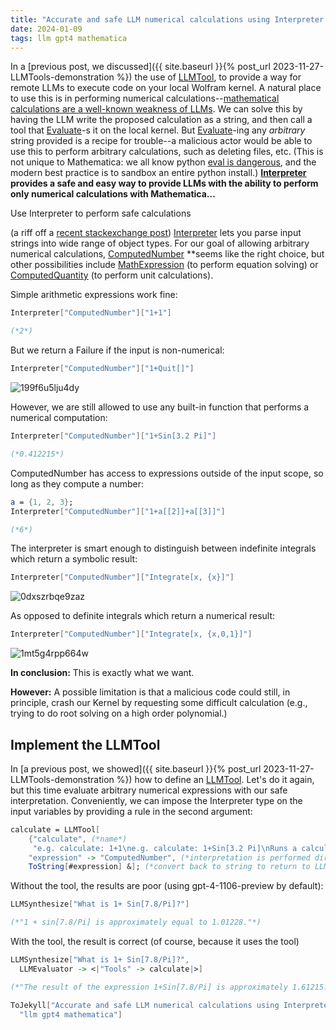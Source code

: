 ```yaml
---
title: "Accurate and safe LLM numerical calculations using Interpreter and LLMTool"
date: 2024-01-09
tags: llm gpt4 mathematica
---
```


In a [previous post, we discussed]({{ site.baseurl }}{% post_url 2023-11-27-LLMTools-demonstration %}) the use of [LLMTool](http://reference.wolfram.com/language/ref/LLMTool.html), to provide a way for remote LLMs to execute code on your local Wolfram kernel.  A natural place to use this is in performing numerical calculations--[mathematical calculations are a well-known weakness of LLMs](https://community.openai.com/t/chatgpt-simple-math-calculation-mistake/62780/2). We can solve this by having the LLM write   the proposed calculation as a string, and then call a tool that [Evaluate](http://reference.wolfram.com/language/ref/Evaluate.html)-s it on the local kernel.  But [Evaluate](http://reference.wolfram.com/language/ref/Evaluate.html)-ing any *arbitrary* string provided is a recipe for trouble--a malicious actor would be able to use this to perform arbitrary calculations, such as deleting files, etc.  (This is not unique to Mathematica: we all know python [eval is dangerous](https://nedbatchelder.com/blog/201206/eval_really_is_dangerous.html), and the modern best practice is to sandbox an entire python install.)  **[Interpreter](http://reference.wolfram.com/language/ref/Interpreter.html)** **provides a safe and easy way to provide LLMs with the ability to perform only numerical calculations with Mathematica...**

Use Interpreter to perform safe calculations

(a riff off a [recent stackexchange post](https://mathematica.stackexchange.com/a/296153/63709)) [Interpreter](http://reference.wolfram.com/language/ref/Interpreter.html) lets you parse input strings into wide range of object types. For our goal of allowing arbitrary numerical calculations, [ComputedNumber](http://reference.wolfram.com/language/ref/interpreter/ComputedNumber.html) **seems like the right choice, but other possibilities include [MathExpression](http://reference.wolfram.com/language/ref/interpreter/MathExpression.html) (to perform equation solving) or [ComputedQuantity](http://reference.wolfram.com/language/ref/interpreter/ComputedQuantity.html) (to perform unit calculations).  

Simple arithmetic expressions work fine: 

```mathematica
Interpreter["ComputedNumber"]["1+1"]

(*2*)
```

But we return a Failure if the input is non-numerical:

```mathematica
Interpreter["ComputedNumber"]["1+Quit[]"]
```

![199f6u5lju4dy](/blog/images/2024/1/9/199f6u5lju4dy.png)

However, we are still allowed to use any built-in function that performs a numerical computation:

```mathematica
Interpreter["ComputedNumber"]["1+Sin[3.2 Pi]"]

(*0.412215*)
```

ComputedNumber has access to expressions outside of the input scope, so long as they compute a number:

```mathematica
a = {1, 2, 3};
Interpreter["ComputedNumber"]["1+a[[2]]+a[[3]]"]

(*6*)
```

The interpreter is smart enough to distinguish between indefinite integrals which return a symbolic result:

```mathematica
Interpreter["ComputedNumber"]["Integrate[x, {x}]"]
```

![0dxszrbqe9zaz](/blog/images/2024/1/9/0dxszrbqe9zaz.png)

As opposed to definite integrals which return a numerical result:

```mathematica
Interpreter["ComputedNumber"]["Integrate[x, {x,0,1}]"]
```

![1mt5g4rpp664w](/blog/images/2024/1/9/1mt5g4rpp664w.png)

**In conclusion:** This is exactly what we want.

**However:** A possible limitation is that a malicious code could still, in principle, crash our Kernel by requesting some difficult calculation (e.g., trying to do root solving on a high order polynomial.)

## Implement the LLMTool

In [a previous post, we showed]({{ site.baseurl }}{% post_url 2023-11-27-LLMTools-demonstration %}) how to define an [LLMTool](http://reference.wolfram.com/language/ref/LLMTool.html).  Let's do it again, but this time evaluate arbitrary numerical expressions with our safe interpretation.  Conveniently, we can impose the Interpreter type on the input variables by providing a rule in the second argument:

```mathematica
calculate = LLMTool[
    {"calculate", (*name*)
     "e.g. calculate: 1+1\ne.g. calculate: 1+Sin[3.2 Pi]\nRuns a calculation and returns a number - uses Wolfram language as determined by  Interpreter[\"ComputedNumber\"]."}, (*description*)
    "expression" -> "ComputedNumber", (*interpretation is performed directly on input*)
    ToString[#expression] &]; (*convert back to string to return to LLM*)

```

Without the tool, the results are poor (using gpt-4-1106-preview by default):

```mathematica
LLMSynthesize["What is 1+ Sin[7.8/Pi]?"]

(*"1 + sin[7.8/Pi] is approximately equal to 1.01228."*)
```

With the tool, the result is correct (of course, because it uses the tool)

```mathematica
LLMSynthesize["What is 1+ Sin[7.8/Pi]?", 
  LLMEvaluator -> <|"Tools" -> calculate|>]

(*"The result of the expression 1+Sin[7.8/Pi] is approximately 1.61215."*)
```

```mathematica
ToJekyll["Accurate and safe LLM numerical calculations using Interpreter and LLMTool", 
  "llm gpt4 mathematica"]
```
